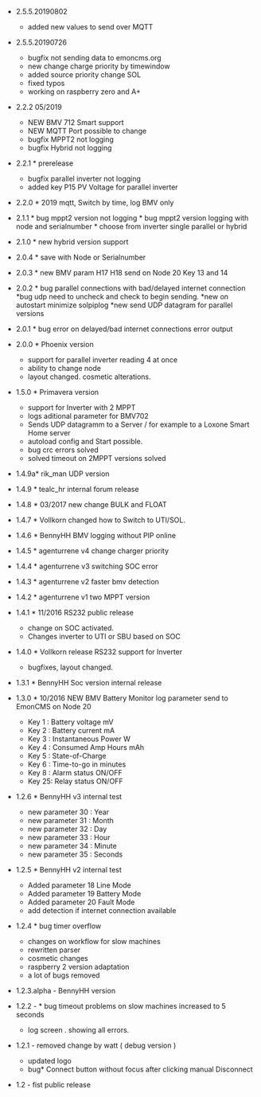* 2.5.5.20190802
	* added new values to send over MQTT
* 2.5.5.20190726
	* bugfix not sending data to emoncms.org
	* new change charge priority by timewindow
	* added source priority change SOL
	* fixed typos
	* working on raspberry zero and A+ 
* 2.2.2 05/2019
	* NEW BMV 712 Smart support
	* NEW MQTT Port possible to change
	* bugfix MPPT2 not logging
	* bugfix Hybrid not logging
* 2.2.1 * prerelease 
	* bugfix parallel inverter not logging
	* added key P15 PV Voltage for parallel inverter
* 2.2.0 * 2019 mqtt, Switch by time, log BMV only
* 2.1.1 * bug mppt2 version not logging
        * bug mppt2 version logging with node and serialnumber
        * choose from inverter single parallel or hybrid
* 2.1.0 * new hybrid version support
* 2.0.4 * save with Node or Serialnumber
* 2.0.3 * new BMV param H17 H18 send on Node 20 Key 13 and 14
* 2.0.2 * bug parallel connections with bad/delayed internet connection
          *bug udp need to uncheck and check to begin sending.
          *new on autostart minimize solpiplog
          *new send UDP datagram for parallel versions
* 2.0.1 * bug error on delayed/bad internet connections error output
* 2.0.0 * Phoenix version
	* support for parallel inverter reading 4 at once
	* ability to change node
	* layout changed. cosmetic alterations.
* 1.5.0 * Primavera version
	* support for Inverter with 2 MPPT
	* logs aditional parameter for BMV702
	* Sends UDP datagramm to a Server / for example to a Loxone Smart Home server
	* autoload config and Start possible.
	* bug crc errors solved
	* solved timeout on 2MPPT versions solved
* 1.4.9a* rik_man UDP version
* 1.4.9 * tealc_hr internal forum release
* 1.4.8 * 03/2017 new  change BULK and FLOAT
* 1.4.7 * Vollkorn changed how to Switch to UTI/SOL.
* 1.4.6 * BennyHH BMV logging without PIP online
* 1.4.5 * agenturrene v4 change charger priority
* 1.4.4 * agenturrene v3 switching SOC error
* 1.4.3 * agenturrene v2 faster bmv detection
* 1.4.2 * agenturrene v1 two MPPT version
* 1.4.1 * 11/2016 RS232 public release
	* change on SOC activated.
	* Changes inverter to UTI or SBU based on SOC

* 1.4.0 * Vollkorn release RS232 support for Inverter
	* bugfixes, layout changed.
* 1.3.1 * BennyHH Soc version internal release
* 1.3.0	* 10/2016 NEW  BMV Battery Monitor log parameter send to EmonCMS on Node 20
  	* Key 1 :  Battery voltage mV
  	* Key 2 : Battery current mA
  	* Key 3 : Instantaneous Power W
  	* Key 4 : Consumed Amp Hours mAh
  	* Key 5 : State-of-Charge
  	* Key 6 : Time-to-go in minutes
	* Key 8 : Alarm status ON/OFF
	* Key 25:  Relay status ON/OFF

* 1.2.6 * BennyHH v3 internal test
	* new parameter 30 : Year
	* new parameter 31 : Month
	* new parameter 32 : Day
	* new parameter 33 : Hour
	* new parameter 34 : Minute
	* new parameter 35 : Seconds
* 1.2.5 * BennyHH v2 internal test
	* Added parameter 18 Line Mode
	* Added parameter 19 Battery Mode
	* Added parameter 20 Fault Mode
	* add detection if internet connection available

* 1.2.4 * bug timer overflow
	* changes on workflow for slow machines
	* rewritten parser
	* cosmetic changes
	* raspberry 2 version adaptation
	* a lot of bugs removed

* 1.2.3.alpha - BennyHH version

* 1.2.2 - * bug timeout problems on slow machines increased to 5 seconds
	* log screen . showing all errors.
 
* 1.2.1 - removed change by watt ( debug version )
	- updated logo
	- bug* Connect button without focus after clicking manual Disconnect

* 1.2 - fist public release


